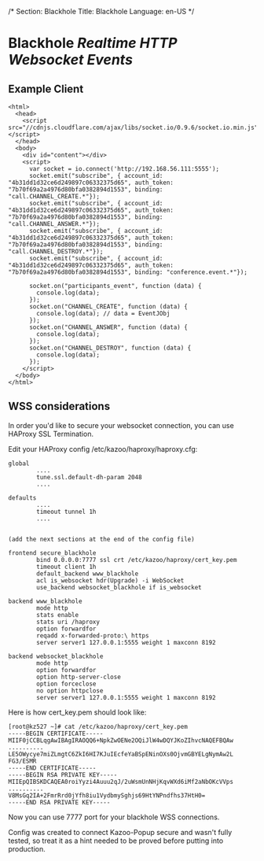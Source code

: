 /*
Section: Blackhole
Title: Blackhole
Language: en-US
*/

# Blackhole *Realtime HTTP Websocket Events*

## Example Client
~~~
<html>
  <head>
    <script src="//cdnjs.cloudflare.com/ajax/libs/socket.io/0.9.6/socket.io.min.js"></script>
  </head>
  <body>
    <div id="content"></div>
    <script>
      var socket = io.connect('http://192.168.56.111:5555');
      socket.emit("subscribe", { account_id: "4b31dd1d32ce6d249897c06332375d65", auth_token: "7b70f69a2a4976d80bfa0382894d1553", binding: "call.CHANNEL_CREATE.*"});
      socket.emit("subscribe", { account_id: "4b31dd1d32ce6d249897c06332375d65", auth_token: "7b70f69a2a4976d80bfa0382894d1553", binding: "call.CHANNEL_ANSWER.*"});
      socket.emit("subscribe", { account_id: "4b31dd1d32ce6d249897c06332375d65", auth_token: "7b70f69a2a4976d80bfa0382894d1553", binding: "call.CHANNEL_DESTROY.*"});
      socket.emit("subscribe", { account_id: "4b31dd1d32ce6d249897c06332375d65", auth_token: "7b70f69a2a4976d80bfa0382894d1553", binding: "conference.event.*"});

      socket.on("participants_event", function (data) {
        console.log(data);
      });
      socket.on("CHANNEL_CREATE", function (data) {
        console.log(data); // data = EventJObj
      });
      socket.on("CHANNEL_ANSWER", function (data) {
        console.log(data);
      });
      socket.on("CHANNEL_DESTROY", function (data) {
        console.log(data);
      });
    </script>
  </body>
</html>
~~~



## WSS considerations

In order you'd like to secure your websocket connection, you can use HAProxy SSL Termination.

Edit your HAProxy config /etc/kazoo/haproxy/haproxy.cfg:

~~~
global
        ....
        tune.ssl.default-dh-param 2048
        ....

defaults
        ....
        timeout tunnel 1h
        ....


(add the next sections at the end of the config file)

frontend secure_blackhole
        bind 0.0.0.0:7777 ssl crt /etc/kazoo/haproxy/cert_key.pem
        timeout client 1h
        default_backend www_blackhole
        acl is_websocket hdr(Upgrade) -i WebSocket
        use_backend websocket_blackhole if is_websocket

backend www_blackhole
        mode http
        stats enable
        stats uri /haproxy
        option forwardfor
        reqadd x-forwarded-proto:\ https
        server server1 127.0.0.1:5555 weight 1 maxconn 8192

backend websocket_blackhole
        mode http
        option forwardfor
        option http-server-close
        option forceclose
        no option httpclose
        server server1 127.0.0.1:5555 weight 1 maxconn 8192
~~~


Here is how cert_key.pem should look like:

~~~
[root@kz527 ~]# cat /etc/kazoo/haproxy/cert_key.pem
-----BEGIN CERTIFICATE-----
MIIF0jCCBLqgAwIBAgIRAOQQ6+NpkZwOENe2OQiJlW4wDQYJKoZIhvcNAQEFBQAw
..........
LE5OWycye7miZLmgtC6ZkI6HI7KJuIEcfeYaBSpENinOXs0OjvmGBYELgNymAw2L
FG3/ESMR
-----END CERTIFICATE-----
-----BEGIN RSA PRIVATE KEY-----
MIIEpQIBSKDCAQEA0roiYyzi4Auuu2qJ/2uWsmUnNHjKqvWXd6iMf2aNbOKcVVps
..........
V8MsGq2IA+2FmrRrd0jYfh8iu1VydbmySghjs69HtYNPndfhs37HtH0=
-----END RSA PRIVATE KEY-----
~~~


Now you can use 7777 port for your blackhole WSS connections.


Config was created to connect Kazoo-Popup secure and wasn't fully tested,
so treat it as a hint needed to be proved before putting into production.
